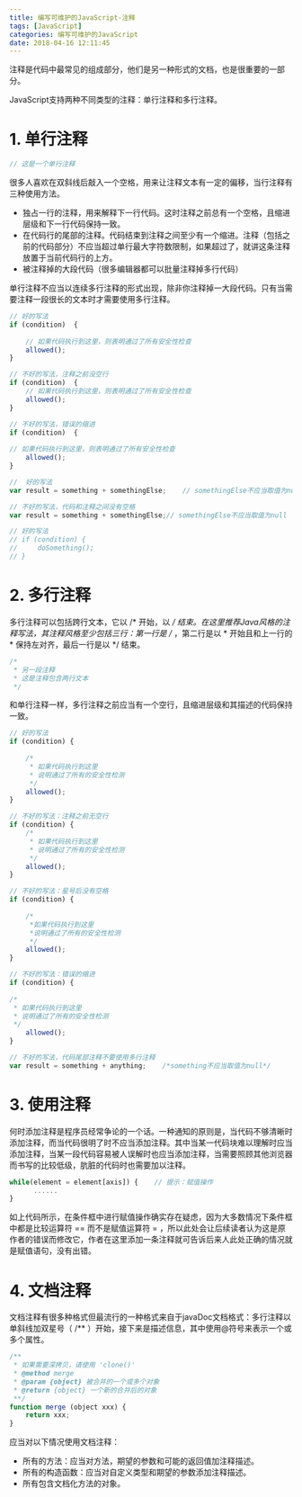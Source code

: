 ```yaml
---
title: 编写可维护的JavaScript-注释
tags: [JavaScript]
categories: 编写可维护的JavaScript
date: 2018-04-16 12:11:45
---
```


注释是代码中最常见的组成部分，他们是另一种形式的文档，也是很重要的一部分。

JavaScript支持两种不同类型的注释：单行注释和多行注释。

# 1. 单行注释

```javascript
// 这是一个单行注释
```

很多人喜欢在双斜线后敲入一个空格，用来让注释文本有一定的偏移，当行注释有三种使用方法。

* 独占一行的注释，用来解释下一行代码。这时注释之前总有一个空格，且缩进层级和下一行代码保持一致。
* 在代码行的尾部的注释。代码结束到注释之间至少有一个缩进。注释（包括之前的代码部分）不应当超过单行最大字符数限制，如果超过了，就讲这条注释放置于当前代码行的上方。
* 被注释掉的大段代码（很多编辑器都可以批量注释掉多行代码）

单行注释不应当以连续多行注释的形式出现，除非你注释掉一大段代码。只有当需要注释一段很长的文本时才需要使用多行注释。

```javascript
// 好的写法
if (condition)  {
  
    // 如果代码执行到这里，则表明通过了所有安全性检查
    allowed();
}

// 不好的写法，注释之前没空行
if (condition)  {
    // 如果代码执行到这里，则表明通过了所有安全性检查
    allowed();
}

// 不好的写法，错误的缩进
if (condition)  {
  
// 如果代码执行到这里，则表明通过了所有安全性检查
    allowed();
}

//  好的写法
var result = something + somethingElse;    // somethingElse不应当取值为null

// 不好的写法，代码和注释之间没有空格
var result = something + somethingElse;// somethingElse不应当取值为null

// 好的写法
// if (condition) {
//     doSomething();    
// }
```

# 2. 多行注释

多行注释可以包括跨行文本，它以 /* 开始，以 */ 结束。在这里推荐Java风格的注释写法，其注释风格至少包括三行：第一行是 /* ，第二行是以 * 开始且和上一行的 * 保持左对齐，最后一行是以 */ 结束。

```javascript
/*
 * 另一段注释
 * 这是注释包含两行文本
 */
```

和单行注释一样，多行注释之前应当有一个空行，且缩进层级和其描述的代码保持一致。

```javascript
// 好的写法
if (condition) {
    
    /*
     * 如果代码执行到这里
     * 说明通过了所有的安全性检测
     */
    allowed();
}

// 不好的写法：注释之前无空行
if (condition) {
    /*
     * 如果代码执行到这里
     * 说明通过了所有的安全性检测
     */
    allowed();
}

// 不好的写法：星号后没有空格
if (condition) {
    
    /*
     *如果代码执行到这里
     *说明通过了所有的安全性检测
     */
    allowed();
}

// 不好的写法：错误的缩进
if (condition) {
    
/*
 * 如果代码执行到这里
 * 说明通过了所有的安全性检测
 */
    allowed();
}

// 不好的写法，代码尾部注释不要使用多行注释
var result = something + anything;    /*something不应当取值为null*/
```

# 3. 使用注释

何时添加注释是程序员经常争论的一个话。一种通知的原则是，当代码不够清晰时添加注释，而当代码很明了时不应当添加注释。其中当某一代码块难以理解时应当添加注释，当某一段代码容易被人误解时也应当添加注释，当需要照顾其他浏览器而书写的比较低级，肮脏的代码时也需要加以注释。

```javascript
while(element = element[axis]) {    // 提示：赋值操作
      ......
}
```

如上代码所示，在条件框中进行赋值操作确实存在疑虑，因为大多数情况下条件框中都是比较运算符 == 而不是赋值运算符 = ，所以此处会让后续读者认为这是原作者的错误而修改它，作者在这里添加一条注释就可告诉后来人此处正确的情况就是赋值语句，没有出错。

# 4. 文档注释

文档注释有很多种格式但最流行的一种格式来自于javaDoc文档格式：多行注释以单斜线加双星号（ /** ）开始，接下来是描述信息，其中使用@符号来表示一个或多个属性。

```javascript
/**
 * 如果需要深拷贝，请使用 'clone()'
 * @method merge
 * @param {object} 被合并的一个或多个对象
 * @return {object} 一个新的合并后的对象
 **/
function merge (object xxx) {
    return xxx;
}
```

应当对以下情况使用文档注释：
* 所有的方法：应当对方法，期望的参数和可能的返回值加注释描述。
* 所有的构造函数：应当对自定义类型和期望的参数添加注释描述。
* 所有包含文档化方法的对象。

<!-- more -->
